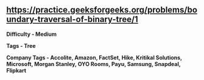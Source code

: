 ## https://practice.geeksforgeeks.org/problems/boundary-traversal-of-binary-tree/1

**Difficulty - Medium**

**Tags - Tree**

**Company Tags - Accolite, Amazon, FactSet, Hike, Kritikal Solutions, Microsoft, Morgan Stanley, OYO Rooms, Payu, Samsung, Snapdeal, Flipkart**
